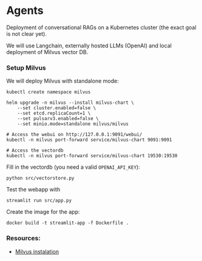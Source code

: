 # Agents

Deployment of conversational RAGs on a Kubernetes cluster (the exact goal is not clear yet).

We will use Langchain, externally hosted LLMs (OpenAI) and local deployment of Milvus vector DB.

### Setup Milvus

We will deploy Milvus with standalone mode:

```shell
kubectl create namespace milvus

helm upgrade -n milvus --install milvus-chart \
    --set cluster.enabled=false \
    --set etcd.replicaCount=1 \
    --set pulsarv3.enabled=false \
    --set minio.mode=standalone milvus/milvus
    
# Access the webui on http://127.0.0.1:9091/webui/
kubectl -n milvus port-forward service/milvus-chart 9091:9091

# Access the vectordb
kubectl -n milvus port-forward service/milvus-chart 19530:19530
```

Fill in the vectordb (you need a valid `OPENAI_API_KEY`):

```shell
python src/vectorstore.py
```

Test the webapp with

```shell
streamlit run src/app.py
```

Create the image for the app:
```shell
docker build -t streamlit-app -f Dockerfile .
```


### Resources:

- [Milvus instalation](https://milvus.io/docs/install_cluster-helm.md)
